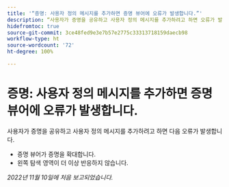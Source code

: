 ```yaml
---
title: '“증명: 사용자 정의 메시지를 추가하면 증명 뷰어에 오류가 발생합니다.”'
description: “사용자가 증명을 공유하고 사용자 정의 메시지를 추가하려고 하면 오류가 발생합니다.”
hidefromtoc: true
source-git-commit: 3ce48fed9e3e7b57e2775c33313718159daecb98
workflow-type: ht
source-wordcount: '72'
ht-degree: 100%

---
```



# 증명: 사용자 정의 메시지를 추가하면 증명 뷰어에 오류가 발생합니다.

<!--This is on both the WF and WFP TOCs-->

사용자가 증명을 공유하고 사용자 정의 메시지를 추가하려고 하면 다음 오류가 발생합니다.

* 증명 뷰어가 증명을 확대합니다.
* 왼쪽 탐색 영역이 더 이상 반응하지 않습니다.

_2022년 11월 10일에 처음 보고되었습니다._

